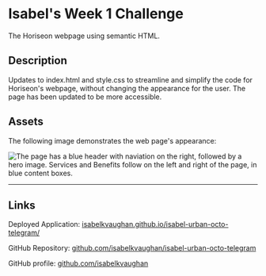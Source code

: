# Isabel's Week 1 Challenge

The Horiseon webpage using semantic HTML.

## Description

Updates to index.html and style.css to streamline and simplify the code for Horiseon's webpage, without changing the appearance for the user. The page has been updated to be more accessible.

## Assets

The following image demonstrates the web page's appearance:

![The page has a blue header with naviation on the right, followed by a hero image. Services and Benefits follow on the left and right of the page, in blue content boxes.](./assets/images/isabel-urban-octo-telegram-preview.png)

---

## Links

Deployed Application: [isabelkvaughan.github.io/isabel-urban-octo-telegram/](https://isabelkvaughan.github.io/isabel-urban-octo-telegram/)

GitHub Repository: [github.com/isabelkvaughan/isabel-urban-octo-telegram](https://github.com/isabelkvaughan/isabel-urban-octo-telegram)

GitHub profile: [github.com/isabelkvaughan](https://github.com/isabelkvaughan)

